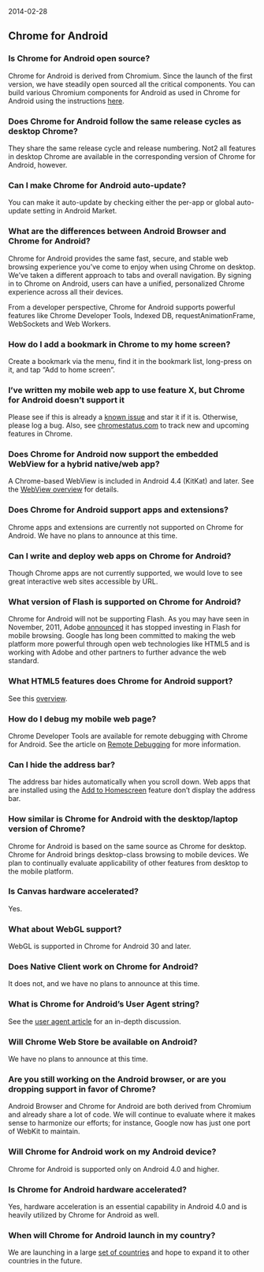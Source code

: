 2014-02-28

Chrome for Android
------------------

### Is Chrome for Android open source?

Chrome for Android is derived from Chromium. Since the launch of the first version, we have steadily open sourced all the critical components. You can build various Chromium components for Android as used in Chrome for Android using the instructions [here](http://code.google.com/p/chromium/wiki/AndroidBuildInstructions).

### Does Chrome for Android follow the same release cycles as desktop Chrome?

They share the same release cycle and release numbering. Not2 all features in desktop Chrome are available in the corresponding version of Chrome for Android, however.

### Can I make Chrome for Android auto-update?

You can make it auto-update by checking either the per-app or global auto-update setting in Android Market.

### What are the differences between Android Browser and Chrome for Android?

Chrome for Android provides the same fast, secure, and stable web browsing experience you’ve come to enjoy when using Chrome on desktop. We’ve taken a different approach to tabs and overall navigation. By signing in to Chrome on Android, users can have a unified, personalized Chrome experience across all their devices.

From a developer perspective, Chrome for Android supports powerful features like Chrome Developer Tools, Indexed DB, requestAnimationFrame, WebSockets and Web Workers.

### How do I add a bookmark in Chrome to my home screen?

Create a bookmark via the menu, find it in the bookmark list, long-press on it, and tap “Add to home screen”.

### I’ve written my mobile web app to use feature X, but Chrome for Android doesn’t support it

Please see if this is already a [known issue](http://code.google.com/p/chromium/issues/list?q=label%3AOS-Android) and star it if it is. Otherwise, please log a bug. Also, see [chromestatus.com](https://chromestatus.com) to track new and upcoming features in Chrome.

### Does Chrome for Android now support the embedded WebView for a hybrid native/web app?

A Chrome-based WebView is included in Android 4.4 (KitKat) and later. See the [WebView overview](/docs/multidevice/webview/) for details.

### Does Chrome for Android support apps and extensions?

Chrome apps and extensions are currently not supported on Chrome for Android. We have no plans to announce at this time.

### Can I write and deploy web apps on Chrome for Android?

Though Chrome apps are not currently supported, we would love to see great interactive web sites accessible by URL.

### What version of Flash is supported on Chrome for Android?

Chrome for Android will not be supporting Flash. As you may have seen in November, 2011, Adobe [announced](http://blogs.adobe.com/conversations/2011/11/flash-focus.html) it has stopped investing in Flash for mobile browsing. Google has long been committed to making the web platform more powerful through open web technologies like HTML5 and is working with Adobe and other partners to further advance the web standard.

### What HTML5 features does Chrome for Android support?

See this [overview](/docs/multidevice/android/).

### How do I debug my mobile web page?

Chrome Developer Tools are available for remote debugging with Chrome for Android. See the article on [Remote Debugging](/devtools/docs/remote-debugging) for more information.

### Can I hide the address bar?

The address bar hides automatically when you scroll down. Web apps that are installed using the [Add to Homescreen](/multidevice/android/installtohomescreen.html) feature don’t display the address bar.

### How similar is Chrome for Android with the desktop/laptop version of Chrome?

Chrome for Android is based on the same source as Chrome for desktop. Chrome for Android brings desktop-class browsing to mobile devices. We plan to continually evaluate applicability of other features from desktop to the mobile platform.

### Is Canvas hardware accelerated?

Yes.

### What about WebGL support?

WebGL is supported in Chrome for Android 30 and later.

### Does Native Client work on Chrome for Android?

It does not, and we have no plans to announce at this time.

### What is Chrome for Android’s User Agent string?

See the [user agent article](/docs/multidevice/user-agent/) for an in-depth discussion.

### Will Chrome Web Store be available on Android?

We have no plans to announce at this time.

### Are you still working on the Android browser, or are you dropping support in favor of Chrome?

Android Browser and Chrome for Android are both derived from Chromium and already share a lot of code. We will continue to evaluate where it makes sense to harmonize our efforts; for instance, Google now has just one port of WebKit to maintain.

### Will Chrome for Android work on my Android device?

Chrome for Android is supported only on Android 4.0 and higher.

### Is Chrome for Android hardware accelerated?

Yes, hardware acceleration is an essential capability in Android 4.0 and is heavily utilized by Chrome for Android as well.

### When will Chrome for Android launch in my country?

We are launching in a large [set of countries](http://goo.gl/6ARvc) and hope to expand it to other countries in the future.
